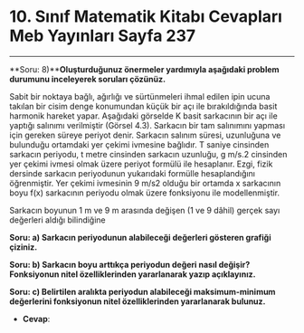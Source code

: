 # 10. Sınıf Matematik Kitabı Cevapları Meb Yayınları Sayfa 237

---

**Soru: 8)****Oluşturduğunuz önermeler yardımıyla aşağıdaki problem durumunu inceleyerek soruları çözünüz.**

Sabit bir noktaya bağlı, ağırlığı ve sürtünmeleri ihmal edilen ipin ucuna takılan bir cisim denge konumundan küçük bir açı ile bırakıldığında basit harmonik hareket yapar. Aşağıdaki görselde K basit sarkacının bir açı ile yaptığı salınımı verilmiştir (Görsel 4.3). Sarkacın bir tam salınımını yapması için gereken süreye periyot denir. Sarkacın salınım süresi, uzunluğuna ve bulunduğu ortamdaki yer çekimi ivmesine bağlıdır. T saniye cinsinden sarkacın periyodu, t metre cinsinden sarkacın uzunluğu, g m/s.2 cinsinden yer çekimi ivmesi olmak üzere periyot formülü ile hesaplanır. Ezgi, fizik dersinde sarkacın periyodunun yukarıdaki formülle hesaplandığını öğrenmiştir. Yer çekimi ivmesinin 9 m/s2 olduğu bir ortamda x sarkacının boyu f(x) sarkacının periyodu olmak üzere fonksiyonu ile modellenmiştir.

 Sarkacın boyunun 1 m ve 9 m arasında değişen (1 ve 9 dâhil) gerçek sayı değerleri aldığı bilindiğine

**Soru: a) Sarkacın periyodunun alabileceği değerleri gösteren grafiği çiziniz.**

**Soru: b) Sarkacın boyu arttıkça periyodun değeri nasıl değişir? Fonksiyonun nitel özelliklerinden yararlanarak yazıp açıklayınız.**

**Soru: c) Belirtilen aralıkta periyodun alabileceği maksimum-minimum değerlerini fonksiyonun nitel özelliklerinden yararlanarak bulunuz.**

-   **Cevap**: